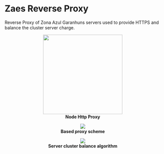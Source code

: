 # Zaes Reverse Proxy
Reverse Proxy of Zona Azul Garanhuns servers used to provide HTTPS and balance the cluster server charge.

<p align="center">
  <img width="256" height="256" src="https://user-images.githubusercontent.com/32225687/79404852-38d50680-7f69-11ea-82b7-0d5613055300.png"/>
  <br>
  <b>Node Http Proxy</b>
</p>

<p align="center">
  <img src="https://user-images.githubusercontent.com/32225687/79375813-9ea49c80-7f2f-11ea-88d2-0fb9bd6ef464.png"/>
  <br>
  <b>Based proxy scheme</b>
</p>

<p align="center">
  <img src="https://user-images.githubusercontent.com/32225687/79405528-0cba8500-7f6b-11ea-89bc-c12f27bc072e.png"/>
  <br>
  <b>Server cluster balance algorithm</b>
</p>
